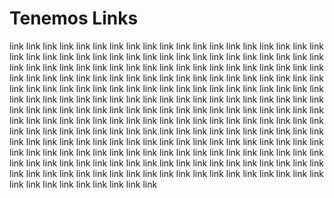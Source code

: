 # Tenemos Links
link link link link link link link link link link link link link link link link link link link link link link link link link link link link link link link link link link link link link link link link link link link link link link link link link link link link link link link link link link link link link link link link link link link link link link link link link link link link link link link link link link link link link link link link link link link link link link link link link link link link link link link link link link link link link link link link link link link link link link link link link link link link link link link link link link link link link link link link link link link link link link link link link link link link link link link link link link link link link link link link link link link link link link link link link link link link link link link link link link link link link link link link link link link link link link link link link link link link link link link link link link link link link link link link link link link link link link link link link link link link link link link link link link link link link link link link link link link link link link link link link link link link link link link link link link link link link link link link 
